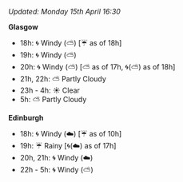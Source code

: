 *Updated: Monday 15th April 16:30*

**Glasgow**

* 18h: :cyclone: Windy (:partly_sunny:) [:umbrella: as of 18h]
* 19h: :cyclone: Windy (:partly_sunny:)
* 20h: :cyclone: Windy (:partly_sunny:) [:partly_sunny: as of 17h, :cyclone:(:partly_sunny:) as of 18h]
* 21h, 22h: :partly_sunny: Partly Cloudy
* 23h - 4h: :sunny: Clear
* 5h: :partly_sunny: Partly Cloudy

**Edinburgh**

* 18h: :cyclone: Windy (:cloud:) [:umbrella: as of 10h]
* 19h: :umbrella: Rainy [:cyclone:(:cloud:) as of 17h]
* 20h, 21h: :cyclone: Windy (:cloud:)
* 22h - 5h: :cyclone: Windy (:partly_sunny:)
